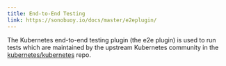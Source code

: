 ```yaml
---
title: End-to-End Testing
link: https://sonobuoy.io/docs/master/e2eplugin/
---
```

The Kubernetes end-to-end testing plugin (the e2e plugin) is used to run tests which are maintained by the upstream Kubernetes community in the [kubernetes/kubernetes](https://github.com/kubernetes/kubernetes/tree/master/cluster/images/conformance) repo.
